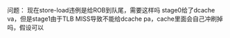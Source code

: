 问题：
现在store-load违例是给ROB到队尾，需要这样吗
stage0给了dcache va，但是stage1由于TLB MISS导致不能给dcache pa，cache里面会自己冲刷掉吗，假设可以